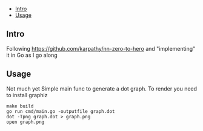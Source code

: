 - [Intro](#intro)
- [Usage](#usage)

## Intro
Following https://github.com/karpathy/nn-zero-to-hero and "implementing" it in Go as I go along


## Usage
Not much yet
Simple main func to generate a dot graph. To render you need to install graphiz

```
make build
go run cmd/main.go -outputfile graph.dot
dot -Tpng graph.dot > graph.png
open graph.png
```